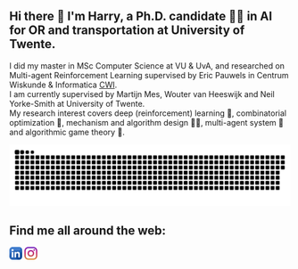 ## Hi there 👋 I'm Harry, a Ph.D. candidate 👨‍🎓 in AI for OR and transportation at University of Twente. 
I did my master in MSc Computer Science at VU & UvA, and researched on Multi-agent Reinforcement Learning supervised by Eric Pauwels in Centrum Wiskunde & Informatica [CWI](https://www.cwi.nl/).  <br /> 
I am currently supervised by Martijn Mes, Wouter van Heeswijk and Neil Yorke-Smith at University of Twente.  <br /> 
My research interest covers deep (reinforcement) learning 🤖, combinatorial optimization 🔨, mechanism and algorithm design 👨‍🔧, multi-agent system 🤼 and algorithmic game theory 🎲.

<!-- platane/snk works, it just puts it on a new branch -->
![GitHub Snake dark](https://github.com/HarryZhangHH/HarryZhangHH/blob/main/github-user-contribution.svg#gh-dark-mode-only)

## Find me all around the web:
<a href="https://www.linkedin.com/in/haohui-zhang-a70486228/" target="blank"><img align="center" src="https://github.com/HarryZhangHH/HarryZhangHH/blob/main/icons/linkedin.png" title = "Twitter" alt="" height="23" /></a>
 <a href="https://www.instagram.com/volcano_harry_zhang/" target="blank"><img align="center" src="https://github.com/HarryZhangHH/HarryZhangHH/blob/main/icons/instagram.png" alt="" height="23" /></a>
<!--
**HarryZhangHH/HarryZhangHH** is a ✨ _special_ ✨ repository because its `README.md` (this file) appears on your GitHub profile.

Here are some ideas to get you started:

- 🔭 I’m currently working on ...
- 🌱 I’m currently learning ...
- 👯 I’m looking to collaborate on ...
- 🤔 I’m looking for help with ...
- 💬 Ask me about ...
- 📫 How to reach me: ...
- 😄 Pronouns: ...
- ⚡ Fun fact: ...
-->

